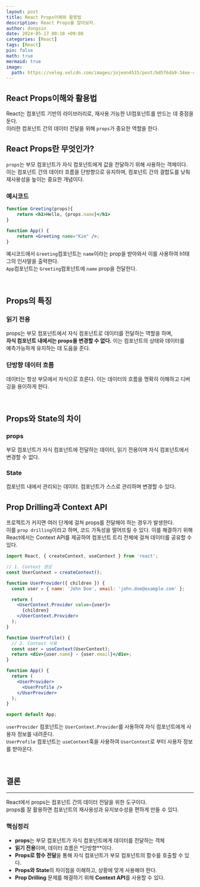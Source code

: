 ```yaml
---
layout: post
title: React Props이해와 활용법
description: React Props를 알아보자.
author: dongsin
date: 2024-05-17 00:10 +09:00
categories: [React]
tags: [React]
pin: false
math: true
mermaid: true
image:
  path: https://velog.velcdn.com/images/jojeon4515/post/bd5f6da9-34ee-4f04-8afb-bb853341fb6f/image.png
---
```


## React Props이해와 활용법
React는 컴포넌트 기반의 라이브러리로, 재사용 가능한 UI컴포넌트를 만드는 데 중점을 둔다. <br />
이러한 컴포넌트 간의 데이터 전달을 위해 `props`가 중요한 역할을 한다.<br />

## React Props란 무엇인가?
`props`는 부모 컴포넌트가 자식 컴포넌트에게 값을 전달하기 위해 사용하는 객체이다. <br />
이는 컴포넌트 간의 데이터 흐름을 단방향으로 유지하며, 컴포넌트 간의 결합도를 낮춰 재사용성을 높이는 중요한 개념이다. <br />


### 예시코드
```jsx
function Greeting(props){
    return <h1>Hello, {props.name}</h1>
}

function App() {
    return <Greeting name="Kim" />;
}
```

예시코드에서 `Greeting`컴포넌트는 `name`이라는 prop을 받아와서 이를 사용하여 h1태그의 인사말을 출력한다.<br />
`App`컴포넌트는 `Greeting`컴포넌트에 `name` prop을 전달한다.<br />


<br />

## Props의 특징

### **읽기 전용** <br />
props는 부모 컴포넌트에서 자식 컴포넌트로 데이터를 전달하는 역할을 하며, <br />
**자식 컴포넌트 내에서는 props을 변경할 수 없다.** 이는 컴포넌트의 상태와 데이터를<br />
예측가능하게 유지하는 데 도움을 준다.


### **단방향 데이터 흐름**<br />
데이터는 항상 부모에서 자식으로 흐른다. 이는 데이터의 흐름을 명확히 이해하고 디버깅을 용이하게 한다.<br />

<br />


## Props와 State의 차이
### props
부모 컴포넌트가 자식 컴포넌트에 전달하는 데이터, 읽기 전용이며 자식 컴포넌트에서 변경할 수 없다.

### State
컴포넌트 내에서 관리되는 데이터. 컴포넌트가 스스로 관리하며 변경할 수 있다.
<br />

## Prop Drilling과 Context API
프로젝트가 커지면 여러 단계에 걸쳐 props를 전달해야 하는 경우가 발생한다.<br />
이를 `prop drilling`이라고 하며, 코드 가독성을 떨어뜨릴 수 있다. 이를 해결하기 위해<br />
React에서는 Context API를 제공하여 컴포넌트 트리 전체에 걸쳐 데이터를 공유할 수 있다. <br />

```jsx
import React, { createContext, useContext } from 'react';

// 1. Context 생성
const UserContext = createContext();

function UserProvider({ children }) {
  const user = { name: 'John Doe', email: 'john.doe@example.com' };

  return (
    <UserContext.Provider value={user}>
      {children}
    </UserContext.Provider>
  );
}

function UserProfile() {
  // 2. Context 사용
  const user = useContext(UserContext);
  return <div>{user.name} - {user.email}</div>;
}

function App() {
  return (
    <UserProvider>
      <UserProfile />
    </UserProvider>
  );
}

export default App;
```

`userProvider` 컴포넌트는 `UserContext.Provider`를 사용하여 자식 컴포넌트에게 사용자 정보를 내려준다.<br />
`UserProfile` 컴포넌트는 `useContext`훅을 사용하여 `UserContext`로 부터 사용자 정보를 받아온다.<br />

<br />

## 결론
---
React에서 props는 컴포넌트 간의 데이터 전달을 위한 도구이다. <br />
props를 잘 활용하면 컴포넌트의 재사용성과 유지보수성을 편하게 만들 수 있다. <br />

### 핵심정리
* **props**는 부모 컴포넌트가 자식 컴포넌트에게 데이터를 전달하는 객체
* **읽기 전용**이며, 데이터 흐름은 *단방향**이다.
* **Props로 함수 전달**을 통해 자식 컴포넌트가 부모 컴포넌트의 함수를 호출할 수 있다.
* **Props와 State**의 차이점을 이해하고, 상황에 맞게 사용해야 한다.
* **Prop Drilling** 문제를 해결하기 위해 **Context API**를 사용할 수 있다.
